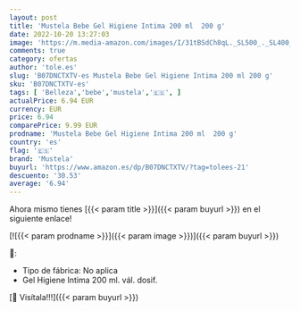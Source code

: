 ```yaml
---
layout: post
title: 'Mustela Bebe Gel Higiene Intima 200 ml  200 g'
date: 2022-10-20 13:27:03
image: 'https://m.media-amazon.com/images/I/31tBSdCh8qL._SL500_._SL400_.jpg'
comments: true
category: ofertas
author: 'tole.es'
slug: 'B07DNCTXTV-es Mustela Bebe Gel Higiene Intima 200 ml 200 g'
sku: 'B07DNCTXTV-es'
tags: [ 'Belleza','bebe','mustela','🇪🇸', ]
actualPrice: 6.94 EUR
currency: EUR
price: 6.94
comparePrice: 9.99 EUR
prodname: 'Mustela Bebe Gel Higiene Intima 200 ml  200 g'
country: 'es'
flag: '🇪🇸'
brand: 'Mustela'
buyurl: 'https://www.amazon.es/dp/B07DNCTXTV/?tag=tolees-21'
descuento: '30.53'
average: '6.94'
---
```


Ahora mismo tienes [{{< param title >}}]({{< param buyurl >}}) en el siguiente enlace!

[![{{< param prodname >}}]({{< param image >}})]({{< param buyurl >}})

🔎:

- Tipo de fábrica: No aplica
- Gel Higiene Intima 200 ml. vál. dosif.

[🛒 Visítala!!!]({{< param buyurl >}})
